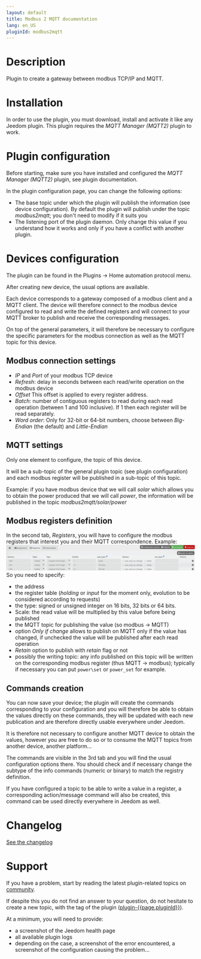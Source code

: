 ```yaml
---
layout: default
title: Modbus 2 MQTT documentation 
lang: en_US
pluginId: modbus2mqtt
---
```


# Description

Plugin to create a gateway between modbus TCP/IP and MQTT.

# Installation

In order to use the plugin, you must download, install and activate it like any Jeedom plugin.
This plugin requires the *MQTT Manager (MQTT2)* plugin to work.

# Plugin configuration

Before starting, make sure you have installed and configured the *MQTT Manager (MQTT2)* plugin, see plugin documentation.

In the plugin configuration page, you can change the following options:

- The base topic under which the plugin will publish the information (see device configuration). By default the plugin will publish under the topic *modbus2mqtt*; you don't need to modify if it suits you
- The listening port of the plugin daemon. Only change this value if you understand how it works and only if you have a conflict with another plugin.

# Devices configuration

The plugin can be found in the Plugins → Home automation protocol menu.

After creating new device, the usual options are available.

Each device corresponds to a gateway composed of a modbus client and a MQTT client. The device will therefore connect to the modbus device configured to read and write the defined registers and will connect to your MQTT broker to publish and receive the corresponding messages.

On top of the general parameters, it will therefore be necessary to configure the specific parameters for the modbus connection as well as the MQTT topic for this device.

## Modbus connection settings

- *IP* and *Port* of your modbus TCP device
- *Refresh*: delay in seconds between each read/write operation on the modbus device
- *Offset* This offset is applied to every register address.
- *Batch*: number of contiguous registers to read during each read operation (between 1 and 100 inclusive). If 1 then each register will be read separately.
- *Word order*: Only for 32-bit or 64-bit numbers, choose between *Big-Endian* (the default) and *Little-Endian*

## MQTT settings

Only one element to configure, the topic of this device.

It will be a sub-topic of the general plugin topic (see plugin configuration) and each modbus register will be published in a sub-topic of this topic.

Example: if you have modbus device that we will call *solar* which allows you to obtain the power produced that we will call *power*, the information will be published in the topic *modbus2mqtt/solar/power*

## Modbus registers definition

In the second tab, *Registers*, you will have to configure the modbus registers that interest you and their MQTT correspondence.
Example:
![Modbus register](../images/modbus_register.png "Modbus register")
So you need to specify:

- the address
- the register table (*holding* or *input* for the moment only, evolution to be considered according to requests)
- the type: signed or unsigned integer on 16 bits, 32 bits or 64 bits.
- Scale: the read value will be multiplied by this value before being published
- the MQTT topic for publishing the value (so modbus -> MQTT)
- option *Only if change* allows to publish on MQTT only if the value has changed, if unchecked the value will be published after each read operation
- *Retain* option to publish with *retain* flag or not
- possibly the writing topic: any info published on this topic will be written on the corresponding modbus register (thus MQTT -> modbus); typically if necessary you can put `power\set` or `power_set` for example.

## Commands creation

You can now save your device; the plugin will create the commands corresponding to your configuration and you will therefore be able to obtain the values ​​directly on these commands, they will be updated with each new publication and are therefore directly usable everywhere under Jeedom.

It is therefore not necessary to configure another MQTT device to obtain the values, however you are free to do so or to consume the MQTT topics from another device, another platform...

The commands are visible in the 3rd tab and you will find the usual configuration options there.
You should check and if necessary change the subtype of the info commands (numeric or binary) to match the registry definition.

If you have configured a topic to be able to write a value in a register, a corresponding action/message command will also be created, this command can be used directly everywhere in Jeedom as well.

# Changelog

[See the changelog](./changelog)

# Support

If you have a problem, start by reading the latest plugin-related topics on [community]({{site.forum}}/tag/plugin-{{page.pluginId}}).

If despite this you do not find an answer to your question, do not hesitate to create a new topic, with the tag of the plugin ([plugin-{{page.pluginId}}]({{site.forum}}/tag/plugin-{{page.pluginId}})).

At a minimum, you will need to provide:

- a screenshot of the Jeedom health page
- all available plugin logs
- depending on the case, a screenshot of the error encountered, a screenshot of the configuration causing the problem...
